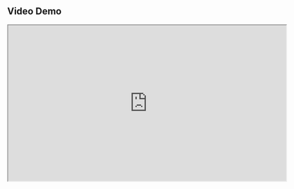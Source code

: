 ## Video Demo

<iframe src="https://drive.google.com/uc?id=1j0qWc1StAbmMxuoDfbKSVjj6_j3kUDh9" width="640" height="360" allow="autoplay"></iframe>
